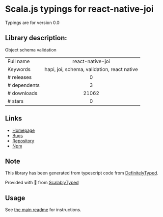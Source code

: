 
# Scala.js typings for react-native-joi

Typings are for version 0.0

## Library description:
Object schema validation

|                    |                 |
| ------------------ | :-------------: |
| Full name          | react-native-joi |
| Keywords           | hapi, joi, schema, validation, react native |
| # releases         | 0 |
| # dependents       | 3 |
| # downloads        | 21062 |
| # stars            | 0 |

## Links
- [Homepage](https://github.com/GoldenOwlAsia/react-native-joi.git)
- [Bugs](https://github.com/GoldenOwlAsia/react-native-joi/issues)
- [Repository](https://github.com/GoldenOwlAsia/react-native-joi)
- [Npm](https://www.npmjs.com/package/react-native-joi)
    


## Note
This library has been generated from typescript code from [DefinitelyTyped](https://definitelytyped.org).

Provided with :purple_heart: from [ScalablyTyped](https://github.com/oyvindberg/ScalablyTyped)

## Usage
See [the main readme](../../readme.md) for instructions.


